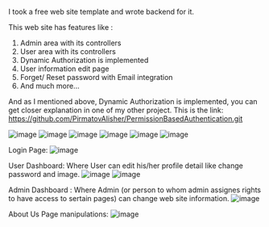 I took a free web site template and wrote backend for it.

This web site has features like :

1. Admin area with its controllers
2. User area with its controllers
3. Dynamic Authorization is implemented 
4. User information edit page
5. Forget/ Reset password with Email integration
6. And much more...


And as I mentioned above, Dynamic Authorization is implemented, you can get closer explanation in one of my other project.
This is the link:
https://github.com/PirmatovAlisher/PermissionBasedAuthentication.git
 


![image](https://github.com/user-attachments/assets/13a82489-951a-46ae-a97b-06ceb8fac33b)
![image](https://github.com/user-attachments/assets/d645ae9f-3801-4d1e-9829-7d62b5d70442)
![image](https://github.com/user-attachments/assets/34b194a4-232e-4666-ab5c-e9a491402c24)
![image](https://github.com/user-attachments/assets/03250534-55ca-4d91-9e8a-f3ec44ec3305)
![image](https://github.com/user-attachments/assets/58face2d-8b9c-48d5-af7f-869376c205ee)
![image](https://github.com/user-attachments/assets/7936b92f-ccef-42ff-87d8-dfd7f3dda857)



Login Page:
![image](https://github.com/user-attachments/assets/3a5c9af6-184b-4188-9f65-db7d11ccc18a)


User Dashboard: Where User can edit his/her profile detail like change password and image.
![image](https://github.com/user-attachments/assets/0cdea348-5652-4ed4-9ffd-20091534408a)
![image](https://github.com/user-attachments/assets/e40e10d9-9c1c-4dc3-b1ec-5bf751a9c413)


Admin Dashboard : Where Admin (or person to whom admin assignes rights to have access to sertain pages) can change web site information.
![image](https://github.com/user-attachments/assets/e8015f0b-44a0-403f-9759-75327238a3e9)


About Us Page manipulations:
![image](https://github.com/user-attachments/assets/b0b46c04-a37e-4908-94bb-251f856f9774)












